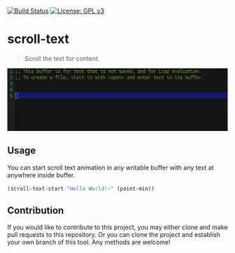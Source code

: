[![Build Status](https://travis-ci.com/jcs-elpa/scroll-text.svg?branch=master)](https://travis-ci.com/jcs-elpa/scroll-text)
[![License: GPL v3](https://img.shields.io/badge/License-GPL%20v3-blue.svg)](https://www.gnu.org/licenses/gpl-3.0)

# scroll-text
> Scroll the text for content.

<p align="center">
  <img src="./etc/demo.gif"/>
</p>

## Usage

You can start scroll text animation in any writable buffer with any text at
anywhere inside buffer.

```el
(scroll-text-start "Hello World!~" (point-min))
```

## Contribution

If you would like to contribute to this project, you may either
clone and make pull requests to this repository. Or you can
clone the project and establish your own branch of this tool.
Any methods are welcome!
